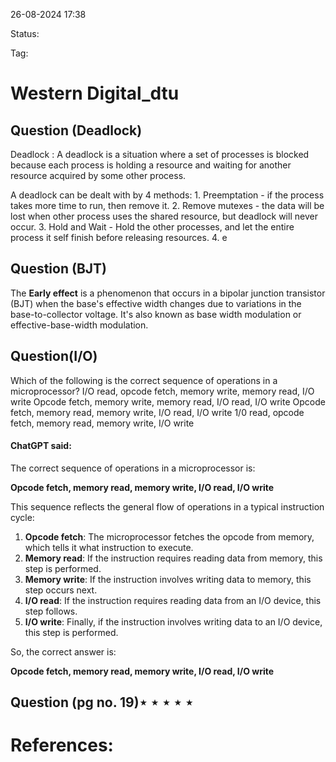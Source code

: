 26-08-2024 17:38

Status:

Tag:


# Western Digital_dtu

## Question (Deadlock)
Deadlock : A deadlock is a situation where a set of processes is blocked because each process is holding a resource and waiting for another resource acquired by some other process.

A deadlock can be dealt with by 4 methods:
	1. Preemptation - if the process takes more time to run, then remove it.
	2. Remove mutexes - the data will be lost when other process uses the shared resource, but deadlock will never occur.
	3. Hold and Wait - Hold the other processes, and let the entire process it self finish before releasing resources. 
	4. e


## Question (BJT)
The **Early effect** is a phenomenon that occurs in a bipolar junction transistor (BJT) when the base's effective width changes due to variations in the base-to-collector voltage. It's also known as base width modulation or effective-base-width modulation.


## Question(I/O)
Which of the following is the correct sequence of operations in a microprocessor? I/O read, opcode fetch, memory write, memory read, I/O write Opcode fetch, memory write, memory read, I/O read, I/O write Opcode fetch, memory read, memory write, I/O read, I/O write 1/0 read, opcode fetch, memory read, memory write, I/O write
#### ChatGPT said:

The correct sequence of operations in a microprocessor is:

**Opcode fetch, memory read, memory write, I/O read, I/O write**

This sequence reflects the general flow of operations in a typical instruction cycle:

1. **Opcode fetch**: The microprocessor fetches the opcode from memory, which tells it what instruction to execute.
2. **Memory read**: If the instruction requires reading data from memory, this step is performed.
3. **Memory write**: If the instruction involves writing data to memory, this step occurs next.
4. **I/O read**: If the instruction requires reading data from an I/O device, this step follows.
5. **I/O write**: Finally, if the instruction involves writing data to an I/O device, this step is performed.

So, the correct answer is:

**Opcode fetch, memory read, memory write, I/O read, I/O write**

## Question (pg no. 19)$\star\star\star\star\star$




# References:

